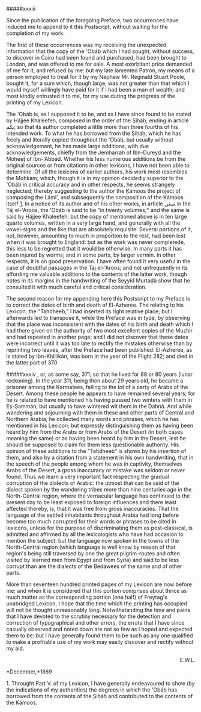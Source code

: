 #####<a name="xxxiii"></a>xxxiii

Since the publication of the foregoing Preface, two occurrences have induced me to append to it this Postscript, without waiting for the completion of my work.


The first of these occurrences was my receiving the unexpected information that the copy of the 'Obáb which I had sought, without success, to discover in Cairo had been found and purchased, had been brought to London, and was offered to me for sale. A most exorbitant price demanded of me for it, and refused by me: but my late lamented Patron, my means of a person employed to treat for it by my Nephew Mr. Reginald Stuart Poole, bought it, for a sum which, though large, was not greater than that which I would myself willingly have paid for it if I had been a man of wealth; and most kindly entrusted  it to me, for my use during the progress of the printing of my Lexicon.


The 'Obáb is, as I supposed it to be, and as I have since found to be stated by Ḥájjee Khaleefeh, composed in the order of the Ṣiḥáḥ, ending in article بكم; so that its author completed a little more than three fourths of his intended work. To what he has borrowed from the Ṣiḥáḥ, which he has freely and literally copied throughout the 'Obáb, but usually without acknowledgement, he has made large additions, with due acknowledgements, chiefly from the Jemharrah of Ibn-Dureyd and the Moḥeeṭ of Ibn-'Abbád. Whether his less numerous additions be from the original sources or from citations in other lexicons, I have not been able to determine. Of all the lexicons of earlier authors, his work most resembles the Moḥkam; which, though it is in my opinion decidedly superior to the 'Obáb in critical accuracy and in other respects, he seems strangely neglected; thereby suggesting to the author the Ḳámoos the project of composing the Lámi', and subsequently the composition of the Ḳámoos itself [1](#n1). In a notice of its author and of his other works, in article صغن in the Táj el-'Aroos, the 'Obáb is said to be "in twenty volumes;" and the same is said by Ḥájjee Khaleefeh: but the copy of mentioned above is in ten large quarto volumes, written in a very large hand, and generally with all the vowel-signs and the like that are absolutely requisite. Several portions of it, not, however, amounting to much in proportion to the rest, had been lost when it was brought to England: but as the work was never completede, this less to be regretted that it would be otherwise. In many parts it has been injured by worms; and in some parts, by larger vermin. In other respects, it is on good preservation. I have often found it very useful in the case of doubtful passages in the Táj el-'Aroos; and not unfrequently in its affording me valuable additions to the contents of the latter work, though notes in its margins in the handwriting of the Seyyid Murtaḍà show that he consulted it with much careful and critical consideration.

The second reason for my appending here this Postscript to my Preface is to correct the dates of birth and death of El-Azheree. The relating to his Lexicon, the "Tahdheeb," I had inserted its right relative place; but I afterwards led to transpose it, while the Preface was in type, by observing that the place was inconsistent with the dates of his birth and death which I had there given on the authority of two most excellent copies of the Muzhir and had repeated in another page; and I did not discover that these dates were incorrect until it was too late to rectify the mistakes otherwise than by reprinting two leaves, after the Preface had been published. El-Azheree, as is stated by Ibn-Khillikán, was born in the year of the Flight 282; and died in the latter part of 370

#####xxxiv
, or, as some say, 371; so that he lived for 88 or 80 years (lunar reckoning). In the year 311, being then about 29 years old, he became a prisoner among the Ḳarmaṭees, falling to the lot of a party of Arabs of the Desert. Among these people he appears to have remained several years; for he is related to have mentioned his having passed two winters with them in Eṣ-Ṣammán, but usually to have wintered wit them in the Dahnà. And while wandering and sojourning with them in these and other parts of Central and Northern Arabia, he collected many words and phrases, which he has mentioned in his Lexicon; but expressly distinguishing them as having been heard by him from the Arabs or from Arabs of the Desert (in both cases meaning the same) or as having been heard by him in the Desert, lest he should be supposed to claim for them less questionable authority. His opinion of these additions to the "Tahdheeb" is shown by his insertion of them, and also by a citation from a statement in his own handwriting, that in the speech of the people among whom he was in captivity, themselves Arabs of the Desert, a gross inaccuracy or mistake was seldom or never found. Thus we learn a very important fact respecting the gradual corruption of the dialects of Arabic: the utmost that can be said of the dialect spoken by the wandering tribes more than nine centuries ago in the North-Central region, where the vernacular language has continued to the present day to be least exposed to foreign influences and there least affected thereby, is, that it was free from gross inaccuracies. That the language of the settled inhabitants throughout Arabia had long before become too much corrupted for their words or phrases to be cited in lexicons, unless for the purpose of discriminating them as post-classical, is admitted and affirmed by all the lexicologists who have had occasion to mention the subject: but the language now spoken in the towns of the North-Central region (which language is well know by reason of that region's being still traversed by one the great pilgrim-routes and often visited by learned men from Egypt and from Syria) and said to be less corrupt than are the dialects of the Bedawees of the same and of other parts.


More than seventeen hundred printed pages of my Lexicon are now before me; and when it is considered that this portion comprises about thrice as much matter as the corresponding portion (one half) of Freytag's unabridged Lexicon, I hope that the time which the printing has occupied will not be thought unreasonably long. Notwithstanding the time and pains that I have devoted to the scrutiny necessary for the detection and correction of typographical and other errors, the errata that I have since casually observed and noted down are not so few as I hoped and expected them to be: but I have generally found them to be such as any one qualified to make a profitable use of my work may easily discover and rectify without my aid.

<div align="right">E.W.L.</div>

*December,*1869


<a name="n1">1</a>. Throught Part V. of my Lexicon, I have generally endeavoured to show (by the indications of my authorities) the degrees in which the 'Obáb has borrowed from the contents of the Ṣiḥáḥ and contributed to the contents of the Ḳámoos.
